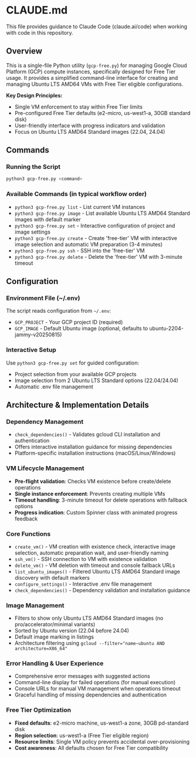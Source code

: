 # CLAUDE.md

This file provides guidance to Claude Code (claude.ai/code) when working with code in this repository.

## Overview

This is a single-file Python utility (`gcp-free.py`) for managing Google Cloud Platform (GCP) compute instances, specifically designed for Free Tier usage. It provides a simplified command-line interface for creating and managing Ubuntu LTS AMD64 VMs with Free Tier eligible configurations.

**Key Design Principles:**
- Single VM enforcement to stay within Free Tier limits
- Pre-configured Free Tier defaults (e2-micro, us-west1-a, 30GB standard disk)
- User-friendly interface with progress indicators and validation
- Focus on Ubuntu LTS AMD64 Standard images (22.04, 24.04)

## Commands

### Running the Script
```bash
python3 gcp-free.py <command>
```

### Available Commands (in typical workflow order)
- `python3 gcp-free.py list` - List current VM instances
- `python3 gcp-free.py image` - List available Ubuntu LTS AMD64 Standard images with default marker
- `python3 gcp-free.py set` - Interactive configuration of project and image settings
- `python3 gcp-free.py create` - Create 'free-tier' VM with interactive image selection and automatic VM preparation (3-4 minutes)
- `python3 gcp-free.py ssh` - SSH into the 'free-tier' VM
- `python3 gcp-free.py delete` - Delete the 'free-tier' VM with 3-minute timeout

## Configuration

### Environment File (~/.env)
The script reads configuration from `~/.env`:
- `GCP_PROJECT` - Your GCP project ID (required)
- `GCP_IMAGE` - Default Ubuntu image (optional, defaults to ubuntu-2204-jammy-v20250815)

### Interactive Setup
Use `python3 gcp-free.py set` for guided configuration:
- Project selection from your available GCP projects
- Image selection from 2 Ubuntu LTS Standard options (22.04/24.04)
- Automatic .env file management

## Architecture & Implementation Details

### Dependency Management
- `check_dependencies()` - Validates gcloud CLI installation and authentication
- Offers interactive installation guidance for missing dependencies
- Platform-specific installation instructions (macOS/Linux/Windows)

### VM Lifecycle Management
- **Pre-flight validation**: Checks VM existence before create/delete operations
- **Single instance enforcement**: Prevents creating multiple VMs
- **Timeout handling**: 3-minute timeout for delete operations with fallback options
- **Progress indication**: Custom Spinner class with animated progress feedback

### Core Functions
- `create_vm()` - VM creation with existence check, interactive image selection, automatic preparation wait, and user-friendly naming
- `ssh_vm()` - SSH connection to VM with existence validation
- `delete_vm()` - VM deletion with timeout and console fallback URLs
- `list_ubuntu_images()` - Filtered Ubuntu LTS AMD64 Standard image discovery with default markers
- `configure_settings()` - Interactive .env file management
- `check_dependencies()` - Dependency validation and installation guidance

### Image Management
- Filters to show only Ubuntu LTS AMD64 Standard images (no pro/accelerator/minimal variants)
- Sorted by Ubuntu version (22.04 before 24.04)
- Default image marking in listings
- Architecture filtering using `gcloud --filter="name~ubuntu AND architecture=X86_64"`

### Error Handling & User Experience
- Comprehensive error messages with suggested actions
- Command-line display for failed operations (for manual execution)
- Console URLs for manual VM management when operations timeout
- Graceful handling of missing dependencies and authentication

### Free Tier Optimization
- **Fixed defaults**: e2-micro machine, us-west1-a zone, 30GB pd-standard disk
- **Region selection**: us-west1-a (Free Tier eligible region)
- **Resource limits**: Single VM policy prevents accidental over-provisioning
- **Cost awareness**: All defaults chosen for Free Tier compatibility